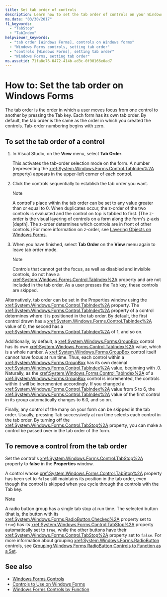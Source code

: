 ```yaml
---
title: Set tab order of controls
description: Learn how to set the tab order of controls on your Windows Forms. Set the tab order with Visual Studio or using the TabIndex property in the Properties window.
ms.date: "03/30/2017"
f1_keywords:
  - "TabStop"
  - "TabIndex"
helpviewer_keywords:
  - "tab order [Windows Forms], controls on Windows forms"
  - "Windows Forms controls, setting tab order"
  - "controls [Windows Forms], setting tab order"
  - "Windows Forms, setting tab order"
ms.assetid: 71fa8e76-0472-414b-ad3c-0f90166e0ad7
---
```

# How to: Set the tab order on Windows Forms

The tab order is the order in which a user moves focus from one control to another by pressing the Tab key. Each form has its own tab order. By default, the tab order is the same as the order in which you created the controls. Tab-order numbering begins with zero.

## To set the tab order of a control

1. In Visual Studio, on the **View** menu, select **Tab Order**.

   This activates the tab-order selection mode on the form. A number (representing the <xref:System.Windows.Forms.Control.TabIndex%2A> property) appears in the upper-left corner of each control.

2. Click the controls sequentially to establish the tab order you want.

   > [!NOTE]
   > A control's place within the tab order can be set to any value greater than or equal to 0. When duplicates occur, the z-order of the two controls is evaluated and the control on top is tabbed to first. (The z-order is the visual layering of controls on a form along the form's z-axis [depth]. The z-order determines which controls are in front of other controls.) For more information on z-order, see [Layering Objects on Windows Forms](how-to-layer-objects-on-windows-forms.md).

3. When you have finished, select **Tab Order** on the **View** menu again to leave tab order mode.

   > [!NOTE]
   > Controls that cannot get the focus, as well as disabled and invisible controls, do not have a <xref:System.Windows.Forms.Control.TabIndex%2A> property and are not included in the tab order. As a user presses the Tab key, these controls are skipped.

Alternatively, tab order can be set in the Properties window using the <xref:System.Windows.Forms.Control.TabIndex%2A> property. The <xref:System.Windows.Forms.Control.TabIndex%2A> property of a control determines where it is positioned in the tab order. By default, the first control drawn has a <xref:System.Windows.Forms.Control.TabIndex%2A> value of 0, the second has a <xref:System.Windows.Forms.Control.TabIndex%2A> of 1, and so on.

Additionally, by default, a <xref:System.Windows.Forms.GroupBox> control has its own <xref:System.Windows.Forms.Control.TabIndex%2A> value, which is a whole number. A <xref:System.Windows.Forms.GroupBox> control itself cannot have focus at run time. Thus, each control within a <xref:System.Windows.Forms.GroupBox> has its own decimal <xref:System.Windows.Forms.Control.TabIndex%2A> value, beginning with .0. Naturally, as the <xref:System.Windows.Forms.Control.TabIndex%2A> of a <xref:System.Windows.Forms.GroupBox> control is incremented, the controls within it will be incremented accordingly. If you changed a <xref:System.Windows.Forms.Control.TabIndex%2A> value from 5 to 6, the <xref:System.Windows.Forms.Control.TabIndex%2A> value of the first control in its group automatically changes to 6.0, and so on.

Finally, any control of the many on your form can be skipped in the tab order. Usually, pressing Tab successively at run time selects each control in the tab order. By turning off the <xref:System.Windows.Forms.Control.TabStop%2A> property, you can make a control be passed over in the tab order of the form.

## To remove a control from the tab order

Set the control's <xref:System.Windows.Forms.Control.TabStop%2A> property to **false** in the **Properties** window.

A control whose <xref:System.Windows.Forms.Control.TabStop%2A> property has been set to `false` still maintains its position in the tab order, even though the control is skipped when you cycle through the controls with the Tab key.

> [!NOTE]
> A radio button group has a single tab stop at run time. The selected button (that is, the button with its <xref:System.Windows.Forms.RadioButton.Checked%2A> property set to `true`) has its <xref:System.Windows.Forms.Control.TabStop%2A> property automatically set to `true`, while the other buttons have their <xref:System.Windows.Forms.Control.TabStop%2A> property set to `false`. For more information about grouping <xref:System.Windows.Forms.RadioButton> controls, see [Grouping Windows Forms RadioButton Controls to Function as a Set](how-to-group-windows-forms-radiobutton-controls-to-function-as-a-set.md).

## See also

- [Windows Forms Controls](index.md)
- [Controls to Use on Windows Forms](controls-to-use-on-windows-forms.md)
- [Windows Forms Controls by Function](windows-forms-controls-by-function.md)
